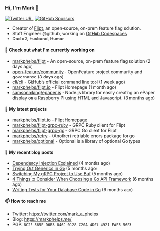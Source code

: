 ### Hi, I'm Mark 👋

[![Twitter URL](https://img.shields.io/twitter/url?label=Follow%20Me&url=https%3A%2F%2Ftwitter.com%2Fmark_a_phelps)](https://twitter.com/mark_a_phelps)
[![GitHub Sponsors](https://img.shields.io/github/sponsors/markphelps?logo=github&style=social)](https://github.com/sponsors/markphelps)

* Creator of [Flipt](https://github.com/markphelps/flipt), an open-source, on-prem feature flag solution.
* Staff Engineer @github, working on [GitHub Codespaces](https://github.com/features/codespaces)
* Dad x2, Husband, Human

#### 👷 Check out what I'm currently working on

- [markphelps/flipt](https://github.com/markphelps/flipt) - An open-source, on-prem feature flag solution (2 days ago)
- [open-feature/community](https://github.com/open-feature/community) - OpenFeature project community and governance (3 days ago)
- [cli/cli](https://github.com/cli/cli) - GitHub’s official command line tool (1 week ago)
- [markphelps/flipt.io](https://github.com/markphelps/flipt.io) - Flipt Homepage (1 month ago)
- [samsonmking/epaper.js](https://github.com/samsonmking/epaper.js) - Node.js library for easily creating an ePaper display on a Raspberry PI using HTML and Javascript. (3 months ago)

#### 🌱 My latest projects

- [markphelps/flipt.io](https://github.com/markphelps/flipt.io) - Flipt Homepage
- [markphelps/flipt-grpc-ruby](https://github.com/markphelps/flipt-grpc-ruby) - GRPC Ruby client for Flipt
- [markphelps/flipt-grpc-go](https://github.com/markphelps/flipt-grpc-go) - GRPC Go client for Flipt
- [markphelps/retry](https://github.com/markphelps/retry) - (Another) retriable errors package for go
- [markphelps/optional](https://github.com/markphelps/optional) - Optional is a library of optional Go types

#### 📜 My recent blog posts

- [Dependency Injection Explained](https://markphelps.me/posts/dependency-injection-explained/) (4 months ago)
- [Trying Out Generics in Go](https://markphelps.me/posts/trying-out-generics-in-go/) (5 months ago)
- [Switching My gRPC Project to Use Buf](https://markphelps.me/posts/switching-my-grpc-project-to-use-buf/) (5 months ago)
- [4 Things to Consider When Choosing a Go API Framework](https://markphelps.me/posts/4-things-to-consider-when-choosing-a-go-api-framework/) (6 months ago)
- [Writing Tests for Your Database Code in Go](https://markphelps.me/posts/writing-tests-for-your-database-code-in-go/) (6 months ago)

#### 📫 How to reach me

- Twitter: https://twitter.com/mark_a_phelps
- Blog: https://markphelps.me/
- PGP: `8C2F 565F D6B3 846C 0128 C20A 4D01 4921 FAF5 56E3`
